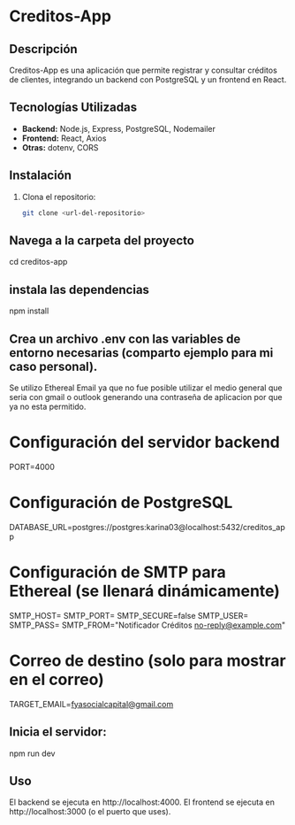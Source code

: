 # Creditos-App

## Descripción
Creditos-App es una aplicación que permite registrar y consultar créditos de clientes, integrando un backend con PostgreSQL y un frontend en React.

## Tecnologías Utilizadas
- **Backend:** Node.js, Express, PostgreSQL, Nodemailer
- **Frontend:** React, Axios
- **Otras:** dotenv, CORS

## Instalación

1. Clona el repositorio:
   ```bash
   git clone <url-del-repositorio>


## Navega a la carpeta del proyecto

cd creditos-app

## instala las dependencias

npm install

## Crea un archivo .env con las variables de entorno necesarias (comparto ejemplo para mi caso personal).

Se utilizo Ethereal Email ya que no fue posible utilizar el medio general que seria con gmail o outlook generando una contraseña de aplicacion por que ya no esta permitido.

# Configuración del servidor backend
PORT=4000

# Configuración de PostgreSQL
DATABASE_URL=postgres://postgres:karina03@localhost:5432/creditos_app

# Configuración de SMTP para Ethereal (se llenará dinámicamente)
SMTP_HOST=
SMTP_PORT=
SMTP_SECURE=false
SMTP_USER=
SMTP_PASS=
SMTP_FROM="Notificador Créditos <no-reply@example.com>"

# Correo de destino (solo para mostrar en el correo)
TARGET_EMAIL=fyasocialcapital@gmail.com



## Inicia el servidor:

npm run dev


## Uso

El backend se ejecuta en http://localhost:4000.
El frontend se ejecuta en http://localhost:3000 (o el puerto que uses).
